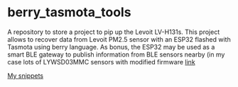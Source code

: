 # berry_tasmota_tools
A repository to store a project to pip up the Levoit LV-H131s.
This project allows to recover data from Levoit PM2.5 sensor with an ESP32 flashed with Tasmota using berry language.
As bonus, the ESP32 may be used as a smart BLE gateway to publish information from BLE sensors nearby (in my case lots of LYWSD03MMC sensors with modified firmware 
[link](https://github.com/atc1441/ATC_MiThermometer)

[My snippets](snippets.md)
